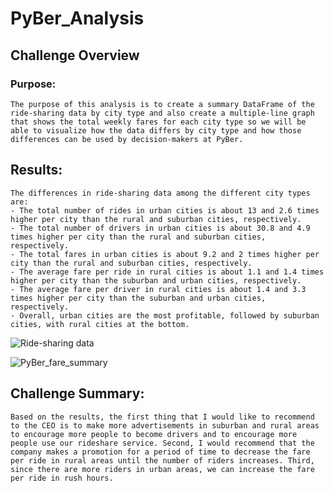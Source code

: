 # PyBer_Analysis

## Challenge Overview

### Purpose:
	The purpose of this analysis is to create a summary DataFrame of the ride-sharing data by city type and also create a multiple-line graph that shows the total weekly fares for each city type so we will be able to visualize how the data differs by city type and how those differences can be used by decision-makers at PyBer.
	
	
## Results: 

	The differences in ride-sharing data among the different city types are: 
    - The total number of rides in urban cities is about 13 and 2.6 times higher per city than the rural and suburban cities, respectively.
    - The total number of drivers in urban cities is about 30.8 and 4.9 times higher per city than the rural and suburban cities, respectively.
    - The total fares in urban cities is about 9.2 and 2 times higher per city than the rural and suburban cities, respectively.
    - The average fare per ride in rural cities is about 1.1 and 1.4 times higher per city than the suburban and urban cities, respectively.
    - The average fare per driver in rural cities is about 1.4 and 3.3 times higher per city than the suburban and urban cities, respectively.
    - Overall, urban cities are the most profitable, followed by suburban cities, with rural cities at the bottom.

![Ride-sharing data](https://user-images.githubusercontent.com/89308251/134821491-a342733c-d670-4ed0-afbe-edcaa6d0914a.png)

![PyBer_fare_summary](https://user-images.githubusercontent.com/89308251/134821497-a6c9af72-e1d8-42bd-bd42-98dd4466c3f9.png)

        
## Challenge Summary: 
	Based on the results, the first thing that I would like to recommend to the CEO is to make more advertisements in suburban and rural areas to encourage more people to become drivers and to encourage more people use our rideshare service. Second, I would recommend that the company makes a promotion for a period of time to decrease the fare per ride in rural areas until the number of riders increases. Third, since there are more riders in urban areas, we can increase the fare per ride in rush hours.
   

